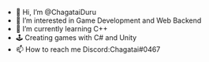 - 👋 Hi, I’m @ChagataiDuru
- 👀 I’m interested in Game Development and Web Backend 
- 🌱 I’m currently learning C++
- 🕹️ Creating games with C# and Unity
- 📫 How to reach me Discord:Chagatai#0467

<!---
ChagataiDuru/ChagataiDuru is a ✨ special ✨ repository because its `README.md` (this file) appears on your GitHub profile.
You can click the Preview link to take a look at your changes.
--->
